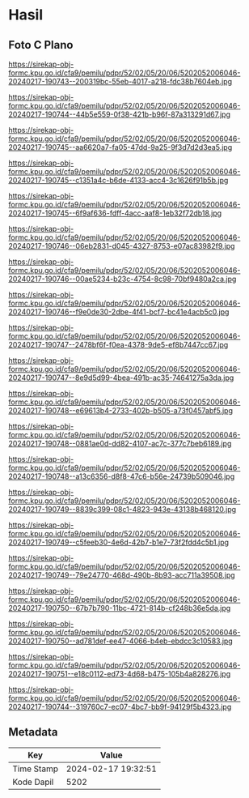# Hasil

## Foto C Plano

https://sirekap-obj-formc.kpu.go.id/cfa9/pemilu/pdpr/52/02/05/20/06/5202052006046-20240217-190743--200319bc-55eb-4017-a218-fdc38b7604eb.jpg

https://sirekap-obj-formc.kpu.go.id/cfa9/pemilu/pdpr/52/02/05/20/06/5202052006046-20240217-190744--44b5e559-0f38-421b-b96f-87a313291d67.jpg

https://sirekap-obj-formc.kpu.go.id/cfa9/pemilu/pdpr/52/02/05/20/06/5202052006046-20240217-190745--aa6620a7-fa05-47dd-9a25-9f3d7d2d3ea5.jpg

https://sirekap-obj-formc.kpu.go.id/cfa9/pemilu/pdpr/52/02/05/20/06/5202052006046-20240217-190745--c1351a4c-b6de-4133-acc4-3c1626f91b5b.jpg

https://sirekap-obj-formc.kpu.go.id/cfa9/pemilu/pdpr/52/02/05/20/06/5202052006046-20240217-190745--6f9af636-fdff-4acc-aaf8-1eb32f72db18.jpg

https://sirekap-obj-formc.kpu.go.id/cfa9/pemilu/pdpr/52/02/05/20/06/5202052006046-20240217-190746--06eb2831-d045-4327-8753-e07ac83982f9.jpg

https://sirekap-obj-formc.kpu.go.id/cfa9/pemilu/pdpr/52/02/05/20/06/5202052006046-20240217-190746--00ae5234-b23c-4754-8c98-70bf9480a2ca.jpg

https://sirekap-obj-formc.kpu.go.id/cfa9/pemilu/pdpr/52/02/05/20/06/5202052006046-20240217-190746--f9e0de30-2dbe-4f41-bcf7-bc41e4acb5c0.jpg

https://sirekap-obj-formc.kpu.go.id/cfa9/pemilu/pdpr/52/02/05/20/06/5202052006046-20240217-190747--2478bf6f-f0ea-4378-9de5-ef8b7447cc67.jpg

https://sirekap-obj-formc.kpu.go.id/cfa9/pemilu/pdpr/52/02/05/20/06/5202052006046-20240217-190747--8e9d5d99-4bea-491b-ac35-74641275a3da.jpg

https://sirekap-obj-formc.kpu.go.id/cfa9/pemilu/pdpr/52/02/05/20/06/5202052006046-20240217-190748--e69613b4-2733-402b-b505-a73f0457abf5.jpg

https://sirekap-obj-formc.kpu.go.id/cfa9/pemilu/pdpr/52/02/05/20/06/5202052006046-20240217-190748--0881ae0d-dd82-4107-ac7c-377c7beb6189.jpg

https://sirekap-obj-formc.kpu.go.id/cfa9/pemilu/pdpr/52/02/05/20/06/5202052006046-20240217-190748--a13c6356-d8f8-47c6-b56e-24739b509046.jpg

https://sirekap-obj-formc.kpu.go.id/cfa9/pemilu/pdpr/52/02/05/20/06/5202052006046-20240217-190749--8839c399-08c1-4823-943e-43138b468120.jpg

https://sirekap-obj-formc.kpu.go.id/cfa9/pemilu/pdpr/52/02/05/20/06/5202052006046-20240217-190749--c5feeb30-4e6d-42b7-b1e7-73f2fdd4c5b1.jpg

https://sirekap-obj-formc.kpu.go.id/cfa9/pemilu/pdpr/52/02/05/20/06/5202052006046-20240217-190749--79e24770-468d-490b-8b93-acc711a39508.jpg

https://sirekap-obj-formc.kpu.go.id/cfa9/pemilu/pdpr/52/02/05/20/06/5202052006046-20240217-190750--67b7b790-11bc-4721-814b-cf248b36e5da.jpg

https://sirekap-obj-formc.kpu.go.id/cfa9/pemilu/pdpr/52/02/05/20/06/5202052006046-20240217-190750--ad781def-ee47-4066-b4eb-ebdcc3c10583.jpg

https://sirekap-obj-formc.kpu.go.id/cfa9/pemilu/pdpr/52/02/05/20/06/5202052006046-20240217-190751--e18c0112-ed73-4d68-b475-105b4a828276.jpg

https://sirekap-obj-formc.kpu.go.id/cfa9/pemilu/pdpr/52/02/05/20/06/5202052006046-20240217-190744--319760c7-ec07-4bc7-bb9f-94129f5b4323.jpg


## Metadata

| Key        | Value               |
| ---------- | ------------------- |
| Time Stamp | 2024-02-17 19:32:51 |
| Kode Dapil | 5202                |



